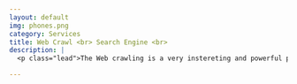 ```yaml
---
layout: default
img: phones.png
category: Services
title: Web Crawl <br> Search Engine <br>
description: |
  <p class="lead">The Web crawling is a very instereting and powerful process to scan and search data from the internet. And when you search something, the Page Rank decides which one is the most suitable one for you</a>.</p>

---
```

